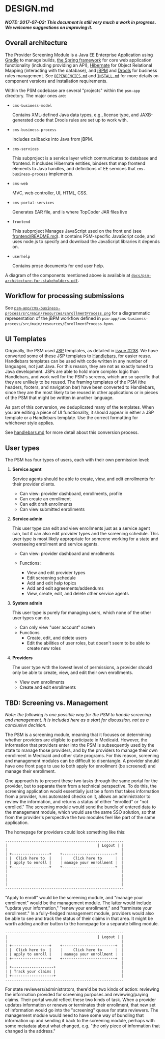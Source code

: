 # DESIGN.md

***NOTE: 2017-07-03: This document is still very much a work in
   progress.  We welcome suggestions on improving it.***

## Overall architecture

The Provider Screening Module is a Java EE Enterprise Application
using [Gradle](https://gradle.org/) to manage builds, [the Spring
framework](http://projects.spring.io/spring-framework/) for core web
application functionality (including providing an API),
[Hibernate](http://hibernate.org/) for Object Relational Mapping
(interacting with the database), and [jBPM](http://www.jbpm.org/) and
[Drools](http://drools.org/) for business rules management. See
[`DEPENDENCIES.md`](DEPENDENCIES.md) and [`INSTALL.md`](INSTALL.md)
for more details on component versions and installation requirements.

Within the PSM codebase are several "projects" within the `psm-app`
directory. The major ones are:

* `cms-business-model` 

   Contains XML-defined Java data types, e.g., license type, and
   JAXB-generated code that Drools rules are set up to work with.

* `cms-business-process` 

   Includes callbacks into Java from jBPM.

* `cms-services` 
 
   This subproject is a service layer which communicates to database
   and frontend.  It includes Hibernate entities, binders that map
   frontend elements to Java handles, and definitions of EE services
   that `cms-business-process` implements.

* `cms-web` 

   MVC, web controller, UI, HTML, CSS.

* `cms-portal-services` 
 
   Generates EAR file, and is where TopCoder JAR
   files live

* `frontend`

   This subproject Manages JavaScript used on the front end
   (see [frontend/README.md](../psm-app/frontend/README.md)).  It
   contains PSM-specific JavaScript code, and uses node.js to specify
   and download the JavaScript libraries it depends on.

* `userhelp` 

   Contains prose documents for end user help.

A diagram of the components mentioned above is available at
[`docs/psm-architecture-for-stakeholders.pdf`](psm-architecture-for-stakeholders.pdf).

## Workflow for processing submissions

See
[`psm-app/cms-business-process/src/main/resources/EnrollmentProcess.png`](../psm-app/cms-business-process/src/main/resources/EnrollmentProcess.png)
for a diagrammatic representation of the jBPM workflow defined in
`psm-app/cms-business-process/src/main/resources/EnrollmentProcess.bpmn`.


## UI Templates

Originally, the PSM used
[JSP](http://www.caucho.com/resin-3.1/doc/jsp-templates.xtp) templates,
as detailed in [issue
#238](https://github.com/OpenTechStrategies/psm/issues/238#issuecomment-313217566).
We have converted some of these JSP templates to
[Handlebars](http://handlebarsjs.com/), for easier reuse.  Handlebars
templates can be used with code written in any number of languages, not
just Java.  For this reason, they are not as exactly tuned to Java
development.  JSPs are able to hold more complex logic than Handlebars,
and work well for the PSM's screens, which are so specific that they are
unlikely to be reused.  The framing templates of the PSM (the headers,
footers, and navigation bar) have been converted to Handlebars, since they
are the most likely to be reused in other applications or in pieces of
the PSM that might be written in another language.

As part of this conversion, we deduplicated many of the templates.  When
you are editing a piece of UI functionality, it should appear in either
a JSP template or a Handlebars template.  Use the correct formatting for
whichever style applies.

See [handlebars.md](handlebars.md) for more detail about this conversion
process.

## User types

The PSM has four types of users, each with their own permission level:

1. __Service agent__
    
    Service agents should be able to create, view, and edit enrollments
    for their provider clients.

    - Can view: provider dashboard, enrollments, profile
    - Can create an enrollment
    - Can edit draft enrollments
    - Can view submitted enrollments
    
2. __Service admin__
    
    This user type can edit and view enrollments just as a service agent
    can, but it can also edit provider types and the screening schedule.
    This user type is most likely appropriate for someone working for a
    state and overseeing enrollment and service agents.
    
    - Can view: provider dashboard and enrollments
    
    - Functions:
        - View and edit provider types
        - Edit screening schedule
        - Add and edit help topics
        - Add and edit agreements/addendums
        - View, create, edit, and delete other service agents

3. __System admin__
    
    This user type is purely for managing users, which none of the other
    user types can do.
    
    - Can only view "user account" screen
    - Functions
        - Create, edit, and delete users
        - Edit the abilities of user roles, but doesn't seem to be able
          to create new roles

4. __Providers__
    
    The user type with the lowest level of permissions, a provider
    should only be able to create, view, and edit their own enrollments.

    - View own enrollments
    - Create and edit enrollments


 ## TBD: Screening vs. Management

_Note: the following is one possible way for the PSM to handle screening
and management.  It is included here as a start for discussion, not as a
conclusive decision._

The PSM is a screening module, meaning that it focuses on determining
whether providers are eligible to participate in Medicaid.  However, the
information that providers enter into the PSM is subsequently used by
the state to manage those providers, and by the providers to manage
their own enrollment in Medicaid and other state programs.  For this
reason, screening and management modules can be difficult to
disentangle.  A provider should have one front page to use to both apply
for enrollment (be screened) and manage their enrollment.

One approach is to present these two tasks through the same portal for
the provider, but to separate them from a technical perspective.  To do
this, the screening application would essentially just be a form that
takes information from a provider, runs automated checks on it, allows
an administrator to review the information, and returns a status of
either "enrolled" or "not enrolled."  The screening module would send
the bundle of entered data to the management module, which would use the
same SSO solution, so that from the provider's perspective the two
modules feel like part of the same application.

The homepage for providers could look something like this:

```
------------------------------------------------------
|                                         | Logout | |
|                                                    |
| +-----------------+    +------------------------+  |
| |  Click here to  |    |     Click here to      |  |
| | apply to enroll |    | manage your enrollment |  |
| +-----------------+    +------------------------+  |
|                                                    |
|                                                    |
|                                                    |
|                                                    |
------------------------------------------------------
```

"Apply to enroll" would be the screening module, and "manage your
enrollment" would be the management module.  The latter would include
"update your information," "renew your enrollment," and "terminate your
enrollment."  In a fully-fledged management module, providers would also
be able to see and track the status of their claims in that area.  It
might be worth adding another button to the homepage for a separate
billing module.

```
------------------------------------------------------
|                                         | Logout | |
|                                                    |
| +-----------------+    +------------------------+  |
| |  Click here to  |    |     Click here to      |  |
| | apply to enroll |    | manage your enrollment |  |
| +-----------------+    +------------------------+  |
|                                                    |
| +-------------------+                              |
| | Track your claims |                              |
| +-------------------+                              |
------------------------------------------------------
```

For state reviewers/administrators, there'd be two kinds of action:
reviewing the information provided for screening purposes and
reviewing/paying claims.  Their portal would reflect these two kinds of
task.  When a provider updates information or renews or terminates their
enrollment, that new set of information would go into the "screening"
queue for state reviewers.  The management module would need to have
some way of bundling that information up and sending it back to the
screening module, perhaps with some metadata about what changed,
e.g. "the only piece of information that changed is the address."

